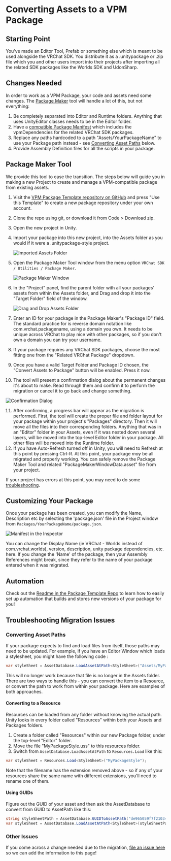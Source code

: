 # Converting Assets to a VPM Package

## Starting Point

You've made an Editor Tool, Prefab or something else which is meant to be used alongside the VRChat SDK. You distribute it as a .unitypackage or .zip file which you and other users import into their projects after importing all the related SDK packages like the Worlds SDK and UdonSharp.

## Changes Needed
In order to work as a VPM Package, your code and assets need some changes. The [Package Maker](#package-maker-tool) tool will handle a lot of this, but not everything:
1. Be completely separated into Editor and Runtime folders. Anything that uses UnityEditor classes needs to be in the Editor folder.
2. Have a [compatible Package Manifest](/vpm/packages#package-format) which includes the vpmDependencies for the related VRChat SDK packages.
3. Replace any paths hardcoded to a path "Assets/YourPackageName" to use your Package path instead - see [Converting Asset Paths](#converting-asset-paths) below.
4. Provide Assembly Definition files for all the scripts in your package.

## Package Maker Tool

We provide this tool to ease the transition. The steps below will guide you in making a new Project to create and manage a VPM-compatible package from existing assets.
1. Visit the [VPM Package Template repository on GitHub](https://github.com/vrchat-community/template-package) and press "Use this Template" to create a new package repository under your own account.
2. Clone the repo using git, or download it from Code > Download zip.
3. Open the new project in Unity.
4. Import your package into this new project, into the Assets folder as you would if it were a .unitypackage-style project.

    ![Imported Assets Folder](/vcc.docs.vrchat.com/images/package-maker/folder-imported.png)

5. Open the Package Maker Tool window from the menu option `VRChat SDK / Utilities / Package Maker`. 

   ![Package Maker Window](/vcc.docs.vrchat.com/images/package-maker/window.png)

6. In the "Project" panel, find the parent folder with all your packages' assets from within the Assets folder, and Drag and drop it into the "Target Folder" field of the window.

   ![Drag and Drop Assets Folder](/vcc.docs.vrchat.com/images/package-maker/drag-drop-folder.png)

7. Enter an ID for your package in the Package Maker's "Package ID" field. The standard practice for is reverse domain notation like com.vrchat.packagename, using a domain you own. It needs to be unique across VRChat to play nice with other packages, so if you don't own a domain you can try your username.
8. If your package requires any VRChat SDK packages, choose the most fitting one from the "Related VRChat Package" dropdown.
9. Once you have a valid Target Folder and Package ID chosen, the "Convert Assets to Package" button will be enabled. Press it now.
10. The tool will present a confirmation dialog about the permanent changes it's about to make. Read through them and confirm it to perform the migration or cancel it to go back and change something.

   ![Confirmation Dialog](/vcc.docs.vrchat.com/images/package-maker/confirm.png)

11. After confirming, a progress bar will appear as the migration is performed. First, the tool will create the proper file and folder layout for your package within your project's "Packages" directory. Then it will move all the files into their corresponding folders. Anything that was in an "Editor" folder in your Assets, even if it was nested down several layers, will be moved into the top-level Editor folder in your package. All other files will be moved into the Runtime folder.
12. If you have Auto-Refresh turned off in Unity, you will need to Refresh at this point by pressing Ctrl-R. At this point, your package _may_ be all migrated and properly working. You can safely remove the Package Maker Tool and related "PackageMakerWindowData.asset" file from your project.

If your project has errors at this point, you may need to do some [troubleshooting](#troubleshooting-migration-issues).

## Customizing Your Package
Once your package has been created, you can modify the Name, Description etc by selecting the 'package.json' file in the Project window from `Packages/YourPackageName/package.json`.

![Manifest in the Inspector](/vcc.docs.vrchat.com/images/package-maker/manifest-inspector.png)

You can change the Display Name (ie VRChat - Worlds instead of com.vrchat.worlds), version, description, unity package dependencies, etc. here. If you change the 'Name' of the package, then your Assembly References might break, since they refer to the name of your package entered when it was migrated.

## Automation

Check out the [Readme in the Package Template Repo](https://github.com/vrchat-community/template-package/blob/main/README.md) to learn how to easily set up automation that builds and stores new versions of your package for you!

## Troubleshooting Migration Issues

### Converting Asset Paths
If your package expects to find and load files from itself, those paths may need to be updated. For example, if you have an Editor Window which loads a stylesheet, you might have the following code :
```c#
var styleSheet = AssetDatabase.LoadAssetAtPath<StyleSheet>("Assets/MyPackage/Editor/MyPackageStyle.uss");
```
This will no longer work because that file is no longer in the Assets folder. There are two ways to handle this - you can convert the item to a Resource, or convert the path to work from within your package. Here are examples of both approaches.

#### Converting to a Resource

Resources can be loaded from any folder without knowing the actual path. Unity looks in every folder called "Resources" within both your Assets and Packages folders.
1. Create a folder called "Resources" within our new Package folder, under the top-level "Editor" folder.
2. Move the file "MyPackageStyle.uss" to this resources folder.
3. Switch from `AssetDatabase.LoadAssetAtPath` to `Resources.Load` like this:

```c#
var styleSheet = Resources.Load<StyleSheet>("MyPackageStyle");
```
Note that the filename has the extension removed above - so if any of your resources share the same name with different extensions, you'll need to rename one of them.

#### Using GUIDs

Figure out the GUID of your asset and then ask the AssetDatabase to convert from GUID to AssetPath like this:
```c#
string styleSheetPath = AssetDatabase.GUIDToAssetPath("de965059f7f21034b8c112bfc7a0dc5f");
var styleSheet = AssetDatabase.LoadAssetAtPath<StyleSheet>(styleSheetPath);
```

### Other Issues
If you come across a change needed due to the migration, [file an issue here](https://github.com/vrchat-community/vpm-package-maker/issues) so we can add the information to this page!